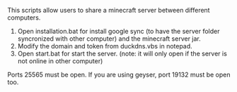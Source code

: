 This scripts allow users to share a minecraft server between different computers.

1. Open installation.bat for install google sync (to have the server folder syncronized with other computer) and the minecraft server jar.
2. Modify the domain and token from duckdns.vbs in notepad.
3. Open start.bat for start the server. (note: it will only open if the server is not online in other computer)


Ports 25565 must be open.
If you are using geyser, port 19132 must be open too.
